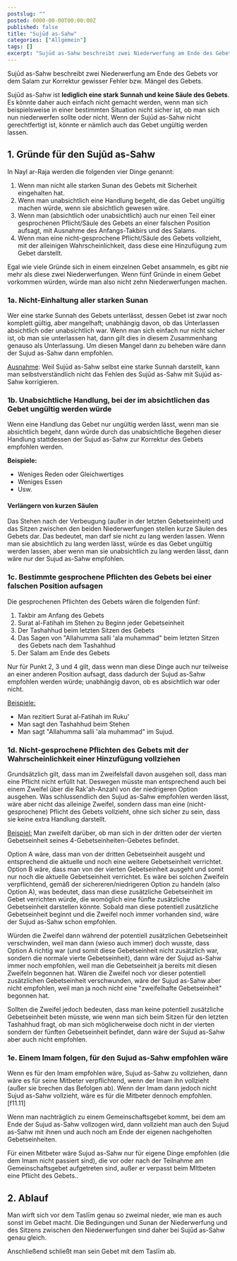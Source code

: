 ```yaml
---
postslug: ""
posted: 0000-00-00T00:00:00Z
published: false
title: "Sujūd as-Sahw"
categories: ["Allgemein"]
tags: []
excerpt: "Sujūd as-Sahw beschreibt zwei Niederwerfung am Ende des Gebets vor dem Salam zur Korrektur gewisser..."
---
```


Sujūd as-Sahw beschreibt zwei Niederwerfung am Ende des Gebets vor dem Salam zur Korrektur gewisser Fehler bzw. Mängel des Gebets.

Sujūd as-Sahw ist **lediglich eine stark Sunnah und keine Säule des Gebets**. Es könnte daher auch einfach nicht gemacht werden, wenn man sich beispielsweise in einer bestimmten Situation nicht sicher ist, ob man sich nun niederwerfen sollte oder nicht. Wenn der Sujūd as-Sahw nicht gerechtfertigt ist, könnte er nämlich auch das Gebet ungültig werden lassen.

## 1\. Gründe für den Sujūd as-Sahw

In Nayl ar-Raja werden die folgenden vier Dinge genannt:

1. Wenn man nicht alle starken Sunan des Gebets mit Sicherheit eingehalten hat.
2. Wenn man unabsichtlich eine Handlung begeht, die das Gebet ungültig machen würde, wenn sie absichtlich gewesen wäre.
3. Wenn man (absichtlich oder unabsichtlich) auch nur einen Teil einer gesprochenen Pflicht/Säule des Gebets an einer falschen Position aufsagt, mit Ausnahme des Anfangs-Takbirs und des Salams.
4. Wenn man eine nicht-gesprochene Pflicht/Säule des Gebets vollzieht, mit der alleinigen Wahrscheinlichkeit, dass diese eine Hinzufügung zum Gebet darstellt.

Egal wie viele Gründe sich in einem einzelnen Gebet ansammeln, es gibt nie mehr als diese zwei Niederwerfungen. Wenn fünf Gründe in einem Gebet vorkommen würden, würde man also nicht zehn Niederwerfungen machen.

### 1a. Nicht-Einhaltung aller starken Sunan

Wer eine starke Sunnah des Gebets unterlässt, dessen Gebet ist zwar noch komplett gültig, aber mangelhaft; unabhängig davon, ob das Unterlassen absichtlich oder unabsichtlich war. Wenn man sich einfach nur nicht sicher ist, ob man sie unterlassen hat, dann gilt dies in diesem Zusammenhang genauso als Unterlassung. Um diesen Mangel dann zu beheben wäre dann der Sujud as-Sahw dann empfohlen.

<span style="text-decoration: underline;">Ausnahme</span>: Weil Sujūd as-Sahw selbst eine starke Sunnah darstellt, kann man selbstverständlich nicht das Fehlen des Sujūd as-Sahw mit Sujūd as-Sahw korrigieren.

### 1b. Unabsichtliche Handlung, bei der im absichtlichen das Gebet ungültig werden würde

Wenn eine Handlung das Gebet nur ungültig werden lässt, wenn man sie absichtlich begeht, dann würde durch das unabsichtliche Begehen dieser Handlung stattdessen der Sujud as-Sahw zur Korrektur des Gebets empfohlen werden.

**Beispiele:**

* Weniges Reden oder Gleichwertiges
* Weniges Essen
* Usw.

#### Verlängern von kurzen Säulen

Das Stehen nach der Verbeugung (außer in der letzten Gebetseinheit) und das Sitzen zwischen den beiden Niederwerfungen stellen kurze Säulen des Gebets dar. Das bedeutet, man darf sie nicht zu lang werden lassen. Wenn man sie absichtlich zu lang werden lässt, würde es das Gebet ungültig werden lassen, aber wenn man sie unabsichtlich zu lang werden lässt, dann wäre nur der Sujud as-Sahw empfohlen.

### 1c. Bestimmte gesprochene Pflichten des Gebets bei einer falschen Position aufsagen

Die gesprochenen Pflichten des Gebets wären die folgenden fünf:

1. Takbir am Anfang des Gebets
2. Surat al-Fatihah im Stehen zu Beginn jeder Gebetseinheit
3. Der Tashahhud beim letzten Sitzen des Gebets
4. Das Sagen von "Allahumma salli 'ala muhammad" beim letzten Sitzen des Gebets nach dem Tashahhud
5. Der Salam am Ende des Gebets

Nur für Punkt 2, 3 und 4 gilt, dass wenn man diese Dinge auch nur teilweise an einer anderen Position aufsagt, dass dadurch der Sujud as-Sahw empfohlen werden würde; unabhängig davon, ob es absichtlich war oder nicht.

<span style="text-decoration: underline;">Beispiele:</span>

* Man rezitiert Surat al-Fatihah im Ruku'
* Man sagt den Tashahhud beim Stehen
* Man sagt "Allahumma salli 'ala muhammad" im Sujud.

### 1d. Nicht-gesprochene Pflichten des Gebets mit der Wahrscheinlichkeit einer Hinzufügung vollziehen

Grundsätzlich gilt, dass man im Zweifelsfall davon ausgehen soll, dass man eine Pflicht nicht erfüllt hat. Deswegen müsste man entsprechend auch bei einem Zweifel über die Rak'ah-Anzahl von der niedrigeren Option ausgehen. Was schlussendlich den Sujud as-Sahw empfohlen werden lässt, wäre aber nicht das alleinige Zweifel, sondern dass man eine (nicht-gesprochene) Pflicht des Gebets vollzieht, ohne sich sicher zu sein, dass sie keine extra Handlung darstellt.

<span style="text-decoration: underline;">Beispiel:</span> Man zweifelt darüber, ob man sich in der dritten oder der vierten Gebetseinheit seines 4-Gebetseinheiten-Gebetes befindet.

Option A wäre, dass man von der dritten Gebetseinheit ausgeht und entsprechend die aktuelle und noch eine weitere Gebetseinheit verrichtet. Option B wäre, dass man von der vierten Gebetseinheit ausgeht und somit nur noch die aktuelle Gebetseinheit verrichtet. Es wäre bei solchen Zweifeln verpflichtend, gemäß der sichereren/niedrigeren Option zu handeln (also Option A), was bedeutet, dass man diese zusätzliche Gebetseinheit im Gebet verrichten würde, die womöglich eine fünfte zusätzliche Gebetseinheit darstellen könnte. Sobald man diese potentiell zusätzliche Gebetseinheit beginnt und die Zweifel noch immer vorhanden sind, wäre der Sujud as-Sahw schon empfohlen.

Würden die Zweifel dann während der potentiell zusätzlichen Gebetseinheit verschwinden, weil man dann (wieso auch immer) doch wusste, dass Option A richtig war (und somit diese Gebetseinheit nicht zusätzlich war, sondern die normale vierte Gebetseinheit), dann wäre der Sujud as-Sahw immer noch empfohlen, weil man die Gebetseinheit ja bereits mit diesen Zweifeln begonnen hat. Wären die Zweifel noch vor dieser potentiell zusätzlichen Gebetseinheit verschwunden, wäre der Sujud as-Sahw aber nicht empfohlen, weil man ja noch nicht eine "zweifelhafte Gebetseinheit" begonnen hat.

Sollten die Zweifel jedoch bedeuten, dass man keine potentiell zusätzliche Gebetseinheit beten müsste, wie wenn man sich beim Sitzen für den letzten Tashahhud fragt, ob man sich möglicherweise doch nicht in der vierten sondern der fünften Gebetseinheit befindet, dann wäre der Sujud as-Sahw aber auch nicht empfohlen.

### 1e. Einem Imam folgen, für den Sujud as-Sahw empfohlen wäre

Wenn es für den Imam empfohlen wäre, Sujud as-Sahw zu vollziehen, dann wäre es für seine Mitbeter verpflichtend, wenn der Imam ihn vollzieht (außer sie brechen das Befolgen ab). Wenn der Imam dann jedoch nicht Sujud as-Sahw vollzieht, wäre es für die Mitbeter dennoch empfohlen. [f11.11]

Wenn man nachträglich zu einem Gemeinschaftsgebet kommt, bei dem am Ende der Sujud as-Sahw vollzogen wird, dann vollzieht man auch den Sujud as-Sahw mit ihnen und auch noch am Ende der eigenen nachgeholten Gebetseinheiten.

Für einen Mitbeter wäre Sujud as-Sahw nur für eigene Dinge empfohlen (die dem Imam nicht passiert sind), die vor oder nach der Teilnahme am Gemeinschaftsgebet aufgetreten sind, außer er verpasst beim MItbeten eine Pflicht des Gebets..

## 2\. Ablauf

Man wirft sich vor dem Taslīm genau so zweimal nieder, wie man es auch sonst im Gebet macht. Die Bedingungen und Sunan der Niederwerfung und des Sitzens zwischen den Niederwerfungen sind daher bei Sujūd as-Sahw genau gleich.

Anschließend schließt man sein Gebet mit dem Taslīm ab.